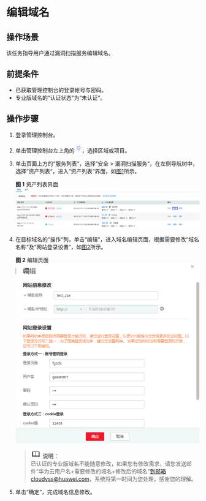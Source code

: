 # 编辑域名<a name="ZH-CN_TOPIC_0151543208"></a>

## 操作场景<a name="section1547411531205"></a>

该任务指导用户通过漏洞扫描服务编辑域名。

## 前提条件<a name="section362011861503"></a>

-   已获取管理控制台的登录帐号与密码。
-   专业版域名的“认证状态“为“未认证“。

## 操作步骤<a name="section1573014424914"></a>

1.  登录管理控制台。
2.  单击管理控制台左上角的![](figures/项目.jpg)，选择区域或项目。
3.  单击页面上方的“服务列表“，选择“安全  \>  漏洞扫描服务“，在左侧导航树中，选择“资产列表“，进入“资产列表“界面，如[图1](#fig18656134516104)所示。

    **图 1**  资产列表界面<a name="fig18656134516104"></a>  
    ![](figures/资产列表界面.png "资产列表界面")

4.  在目标域名的“操作“列，单击“编辑“，进入域名编辑页面，根据需要修改“域名名称“及“网站登录设置“，如[图2](#fig6546120152716)所示。

    **图 2**  编辑页面<a name="fig6546120152716"></a>  
    ![](figures/编辑页面.png "编辑页面")

    >![](public_sys-resources/icon-note.gif) **说明：**   
    >已认证的专业版域名不能随意修改，如果您有修改需求，请您发送邮件“华为云用户名+需要修改的域名+修改后的域名“到邮箱cloudvss@huawei.com，系统将第一时间为您处理，感谢您的理解。  

5.  单击“确定“，完成域名信息修改。

